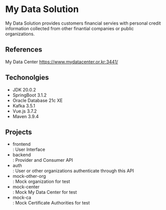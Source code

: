 # My Data Solution
My Data Solution provides customers financial servies with personal credit information collected from other finantial companies or public organizations. 

## References
My Data Center <https://www.mydatacenter.or.kr:3441/>

## Techonolgies
- JDK 20.0.2
- SpringBoot 3.1.2
- Oracle Database 21c XE
- Kafka 3.5.1
- Vue.js 3.7.2
- Maven 3.9.4

## Projects
- frontend
  <br>: User Interface
- backend
  <br>: Provider and Consumer API
- auth
  <br>: User or other organizations authenticate through this API
- mock-other-org
  <br>: Mock organization for test
- mock-center
  <br>: Mock My Data Center for test
- mock-ca
  <br>: Mock Certificate Authorities for test
